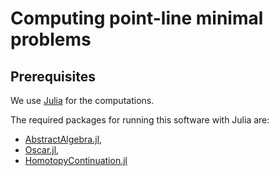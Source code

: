 # Computing point-line minimal problems

## Prerequisites

We use [Julia](https://julialang.org/) for the computations.

The required packages for running this software with Julia are:
- [AbstractAlgebra.jl](https://github.com/Nemocas/AbstractAlgebra.jl/),
- [Oscar.jl](https://github.com/oscar-system/Oscar.jl),
- [HomotopyContinuation.jl](https://github.com/JuliaHomotopyContinuation/HomotopyContinuation.jl)
